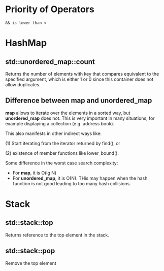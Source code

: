 # Priority of Operators

	&& is lower than <
	
# HashMap 

## std::unordered_map::count

Returns the number of elements with key that compares equivalent to the specified argument, which is either 1 or 0 since this container does not allow duplicates.

## Difference between map and unordered_map

**map** allows to iterate over the elements in a sorted way, but **unordered\_map** does not. This is very important in many situations, for example displaying a collection (e.g. address book). 

This also manifests in other indirect ways like: 

(1) Start iterating from the iterator returned by find(), or

(2) existence of member functions like lower_bound().

Some difference in the worst case search complexity:
+ For **map**, it is O(lg N)
+ For **unordered\_map**, it is O(N). THis may happen when the hash function is not good leading to too many hash collisions.

# Stack

## std::stack::top
Returns reference to the top element in the stack.

## std::stack::pop
Remove the top element
